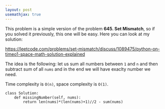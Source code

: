 ```yaml
---
layout: post
usemathjax: true
---
```


This problem is a simple version of the problem **645. Set Mismatch**, so if you solved it previously, this one will be easy. Here you can look at my solution:

https://leetcode.com/problems/set-mismatch/discuss/1089475/python-on-timeo1-space-math-solution-explained

The idea is the following: let us sum all numbers between `1` and `n` and then subtract sum of all `nums` and in the end we will have exaclty number we need.

Time complexity is `O(n)`, space complexity is `O(1)`.

```
class Solution:
    def missingNumber(self, nums):
        return len(nums)*(len(nums)+1)//2 - sum(nums)
```